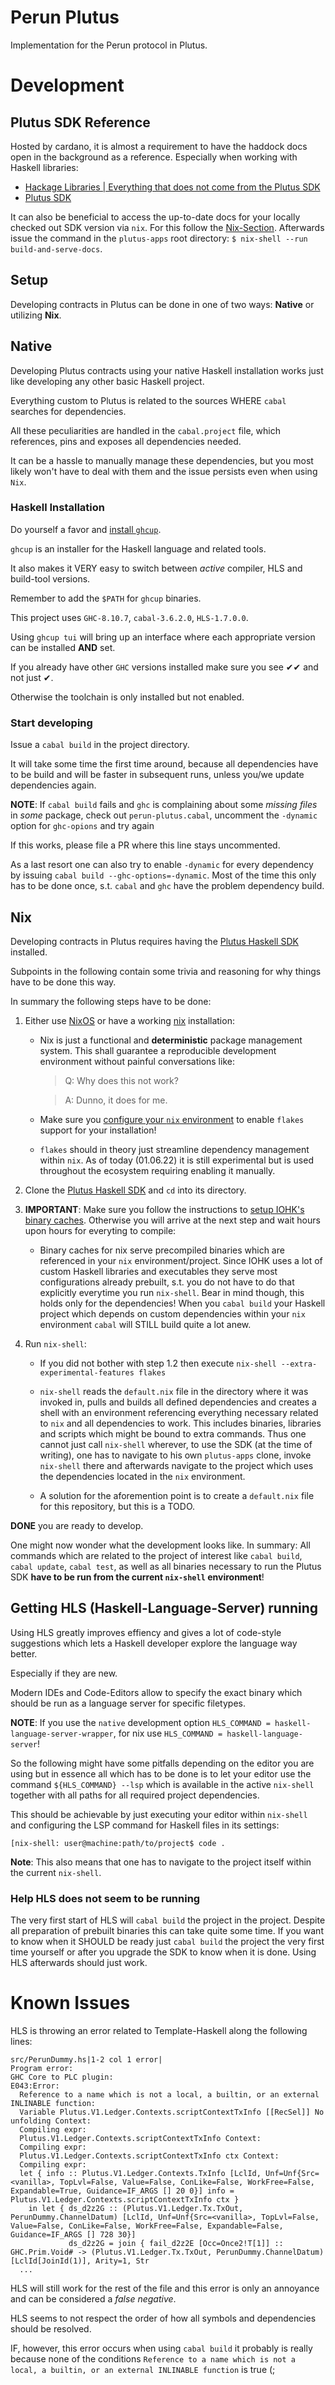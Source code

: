# Perun Plutus

Implementation for the Perun protocol in Plutus.

# Development

## Plutus SDK Reference

Hosted by cardano, it is almost a requirement to have the haddock docs open in
the background as a reference. Especially when working with Haskell libraries:
  * [Hackage Libraries | Everything that does not come from the Plutus SDK](https://hackage.haskell.org/)
  * [Plutus SDK](https://input-output-hk.github.io/plutus/master/)

It can also be beneficial to access the up-to-date docs for your locally checked out SDK version via `nix`.
For this follow the [Nix-Section](##Nix).
Afterwards issue the command in the `plutus-apps` root directory: `$ nix-shell --run build-and-serve-docs`.

## Setup

Developing contracts in Plutus can be done in one of two ways: **Native** or utilizing **Nix**.

## Native

Developing Plutus contracts using your native Haskell installation works just like developing any other basic Haskell project.

Everything custom to Plutus is related to the sources WHERE `cabal` searches for dependencies.

All these peculiarities are handled in the `cabal.project` file, which references, pins and exposes all dependencies needed.

It can be a hassle to manually manage these dependencies, but you most likely won't have to deal with them and the issue persists even when using `Nix`.

### Haskell Installation

Do yourself a favor and [install `ghcup`](https://www.haskell.org/ghcup/).

`ghcup` is an installer for the Haskell language and related tools.

It also makes it VERY easy to switch between _active_ compiler, HLS and build-tool versions.

Remember to add the `$PATH` for `ghcup` binaries.

This project uses `GHC-8.10.7`, `cabal-3.6.2.0`, `HLS-1.7.0.0`.

Using `ghcup tui` will bring up an interface where each appropriate version can be installed **AND** set.

If you already have other `GHC` versions installed make sure you see ✔✔  and not just ✔.

Otherwise the toolchain is only installed but not enabled.

### Start developing

Issue a `cabal build` in the project directory.

It will take some time the first time around, because all dependencies have to be build and will be faster in subsequent runs, unless you/we update dependencies again.

**NOTE**: If `cabal build` fails and `ghc` is complaining about some _missing files_ in _some_ package, check out `perun-plutus.cabal`, uncomment the `-dynamic` option for `ghc-opions` and try again

If this works, please file a PR where this line stays uncommented.

As a last resort one can also try to enable `-dynamic` for every dependency by issuing `cabal build --ghc-options=-dynamic`.
Most of the time this only has to be done once, s.t. `cabal` and `ghc` have the problem dependency build.

## Nix

Developing contracts in Plutus requires having the [Plutus Haskell SDK](https://github.com/input-output-hk/plutus-apps) installed.

Subpoints in the following contain some trivia and reasoning for why things have to be done this way.

In summary the following steps have to be done:

1. Either use [NixOS](https://nixos.org/) or have a working [nix](https://nixos.wiki/wiki/Nix_Installation_Guide) installation:

    * Nix is just a functional and **deterministic** package management system. This shall guarantee a reproducible development environment without painful conversations like:

        > Q: Why does this not work?

        > A: Dunno, it does for me.

    * Make sure you [configure your `nix` environment](https://nixos.wiki/wiki/Flakes) to enable `flakes` support for your installation!

    * `flakes` should in theory just streamline dependency management within `nix`. As of today (01.06.22) it is still experimental but is used throughout the ecosystem requiring enabling it manually.

2. Clone the [Plutus Haskell SDK](https://github.com/input-output-hk/plutus-apps) and `cd` into its directory.

3. **IMPORTANT**: Make sure you follow the instructions to [setup IOHK's binary caches](https://github.com/input-output-hk/plutus-apps#how-to-set-up-the-iohk-binary-caches). Otherwise you will arrive at the next step and wait hours upon hours for everyting to compile:

    * Binary caches for nix serve precompiled binaries which are referenced in your `nix` environment/project. Since IOHK uses a lot of custom Haskell libraries and executables they serve most configurations already prebuilt, s.t. you do not have to do that explicitly everytime you run `nix-shell`. Bear in mind though, this holds only for the dependencies! When you `cabal build` your Haskell project which depends on custom dependencies within your `nix` environment `cabal` will STILL build quite a lot anew.

4. Run `nix-shell`:

    * If you did not bother with step 1.2 then execute `nix-shell --extra-experimental-features flakes`

    * `nix-shell` reads the `default.nix` file in the directory where it was invoked in, pulls and builds all defined dependencies and creates a shell with an environment referencing everything necessary related to `nix` and all dependencies to work. This includes binaries, libraries and scripts which might be bound to extra commands. Thus one cannot just call `nix-shell` wherever, to use the SDK (at the time of writing), one has to navigate to his own `plutus-apps` clone, invoke `nix-shell` there and afterwards navigate to the project which uses the dependencies located in the `nix` environment.

    * A solution for the aforemention point is to create a `default.nix` file for this repository, but this is a TODO.

**DONE** you are ready to develop.

One might now wonder what the development looks like. In summary: All commands which are related to the project of interest like `cabal build`, `cabal update`, `cabal test`, as well as all binaries necessary to run the Plutus SDK **have to be run from the current `nix-shell` environment**!

## Getting HLS (Haskell-Language-Server) running

Using HLS greatly improves effiency and gives a lot of code-style suggestions which lets a Haskell developer explore the language way better.

Especially if they are new.

Modern IDEs and Code-Editors allow to specify the exact binary which should be run as a language server for specific filetypes.

**NOTE**: If you use the `native` development option `HLS_COMMAND = haskell-language-server-wrapper`, for nix use `HLS_COMMAND = haskell-language-server`!

So the following might have some pitfalls depending on the editor you are using but in essence all which has to be done is to let your editor use the command `${HLS_COMMAND} --lsp` which is available in the active `nix-shell` together with all paths for all required project dependencies.

This should be achievable by just executing your editor within `nix-shell` and configuring the LSP command for Haskell files in its settings:

```
[nix-shell: user@machine:path/to/project$ code .
```

**Note**: This also means that one has to navigate to the project itself within the current `nix-shell`.

### Help HLS does not seem to be running

The very first start of HLS will `cabal build` the project in the project. Despite all preparation of prebuilt binaries this can take quite some time. If you want to know when it SHOULD be ready just `cabal build` the project the very first time yourself or after you upgrade the SDK to know when it is done. Using HLS afterwards should just work.

# Known Issues

HLS is throwing an error related to Template-Haskell along the following lines:

```
src/PerunDummy.hs|1-2 col 1 error|
Program error:
GHC Core to PLC plugin:
E043:Error:
  Reference to a name which is not a local, a builtin, or an external INLINABLE function:
  Variable Plutus.V1.Ledger.Contexts.scriptContextTxInfo [[RecSel]] No unfolding Context:
  Compiling expr:
  Plutus.V1.Ledger.Contexts.scriptContextTxInfo Context:
  Compiling expr:
  Plutus.V1.Ledger.Contexts.scriptContextTxInfo ctx Context:
  Compiling expr:
  let { info :: Plutus.V1.Ledger.Contexts.TxInfo [LclId, Unf=Unf{Src=<vanilla>, TopLvl=False, Value=False, ConLike=False, WorkFree=False, Expandable=True, Guidance=IF_ARGS [] 20 0}] info = Plutus.V1.Ledger.Contexts.scriptContextTxInfo ctx }
    in let { ds_d2z2G :: (Plutus.V1.Ledger.Tx.TxOut, PerunDummy.ChannelDatum) [LclId, Unf=Unf{Src=<vanilla>, TopLvl=False, Value=False, ConLike=False, WorkFree=False, Expandable=False, Guidance=IF_ARGS [] 728 30}]
             ds_d2z2G = join { fail_d2z2E [Occ=Once2!T[1]] :: GHC.Prim.Void# -> (Plutus.V1.Ledger.Tx.TxOut, PerunDummy.ChannelDatum) [LclId[JoinId(1)], Arity=1, Str
  ...
```

HLS will still work for the rest of the file and this error is only an annoyance and can be considered a _false negative_.

HLS seems to not respect the order of how all symbols and dependencies should be resolved.

IF, however, this error occurs when using `cabal build` it probably is really because none of the conditions `Reference to a name which is not a local, a builtin, or an external INLINABLE function` is true (;
